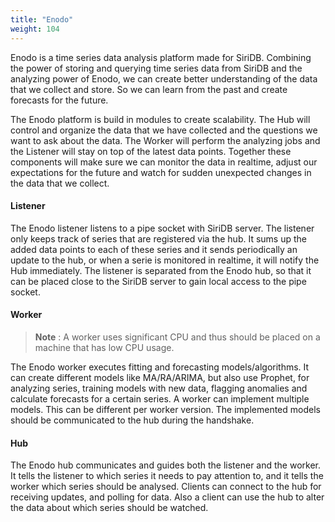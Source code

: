 ```yaml
---
title: "Enodo"
weight: 104
---
```


Enodo is a time series data analysis platform made for SiriDB. Combining the power of storing and querying time series data from SiriDB and the analyzing power of Enodo, we can create better understanding of the data that we collect and store. So we can learn from the past and create forecasts for the future.

The Enodo platform is build in modules to create scalability. The Hub will control and organize the data that we have collected and the questions we want to ask about the data. The Worker will perform the analyzing jobs and the Listener will stay on top of the latest data points. Together these components will make sure we can monitor the data in realtime, adjust our expectations for the future and watch for sudden unexpected changes in the data that we collect.

#### Listener

The Enodo listener listens to a pipe socket with SiriDB server. The listener only keeps track of series that are registered via the hub. It sums up the added data points to each of these series and it sends periodically an update to the hub, or when a serie is monitored in realtime, it will notify the Hub immediately. The listener is separated from the Enodo hub, so that it can be placed close to the SiriDB server to gain local access to the pipe socket.

#### Worker

> **Note** : A worker uses significant CPU and thus should be placed on a machine that has low CPU usage.

The Enodo worker executes fitting and forecasting models/algorithms. It can create different models like MA/RA/ARIMA, but also use Prophet, for analyzing series, training models with new data, flagging anomalies and calculate forecasts for a certain series. A worker can implement multiple models. This can be different per worker version. The implemented models should be communicated to the hub during the handshake.

#### Hub

The Enodo hub communicates and guides both the listener and the worker. It tells the listener to which series it needs to pay attention to, and it tells the worker which series should be analysed.
Clients can connect to the hub for receiving updates, and polling for data. Also a client can use the hub to alter the data about which series should be watched.
